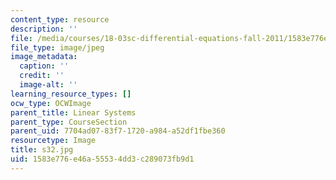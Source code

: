 ```yaml
---
content_type: resource
description: ''
file: /media/courses/18-03sc-differential-equations-fall-2011/1583e776e46a55534dd3c289073fb9d1_s32.jpg
file_type: image/jpeg
image_metadata:
  caption: ''
  credit: ''
  image-alt: ''
learning_resource_types: []
ocw_type: OCWImage
parent_title: Linear Systems
parent_type: CourseSection
parent_uid: 7704ad07-83f7-1720-a984-a52df1fbe360
resourcetype: Image
title: s32.jpg
uid: 1583e776-e46a-5553-4dd3-c289073fb9d1
---
```

